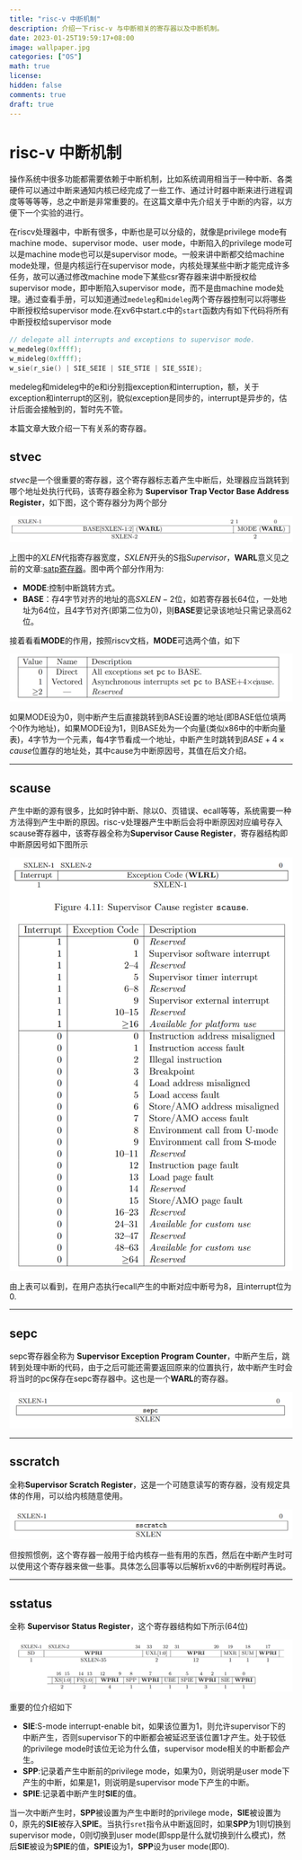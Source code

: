 ```yaml
---
title: "risc-v 中断机制"
description: 介绍一下risc-v 与中断相关的寄存器以及中断机制。
date: 2023-01-25T19:59:17+08:00
image: wallpaper.jpg
categories: ["OS"]
math: true
license: 
hidden: false
comments: true
draft: true
---
```


# risc-v 中断机制

操作系统中很多功能都需要依赖于中断机制，比如系统调用相当于一种中断、各类硬件可以通过中断来通知内核已经完成了一些工作、通过计时器中断来进行进程调度等等等等，总之中断是非常重要的。在这篇文章中先介绍关于中断的内容，以方便下一个实验的进行。

在riscv处理器中，中断有很多，中断也是可以分级的，就像是privilege mode有machine mode、supervisor mode、user mode，中断陷入的privilege mode可以是machine mode也可以是supervisor mode。一般来讲中断都交给machine mode处理，但是内核运行在supervisor mode，内核处理某些中断才能完成许多任务，故可以通过修改machine mode下某些csr寄存器来讲中断授权给supervisor mode，即中断陷入supervisor mode，而不是由machine mode处理。通过查看手册，可以知道通过`medeleg`和`mideleg`两个寄存器控制可以将哪些中断授权给supervisor mode.在xv6中start.c中的`start`函数内有如下代码将所有中断授权给supervisor mode

```c
// delegate all interrupts and exceptions to supervisor mode.
w_medeleg(0xffff);
w_mideleg(0xffff);
w_sie(r_sie() | SIE_SEIE | SIE_STIE | SIE_SSIE);
```

medeleg和mideleg中的e和i分别指exception和interruption，额，关于exception和interrupt的区别，貌似exception是同步的，interrupt是异步的，估计后面会接触到的，暂时先不管。

本篇文章大致介绍一下有关系的寄存器。

## stvec

$stvec$是一个很重要的寄存器，这个寄存器标志着产生中断后，处理器应当跳转到哪个地址处执行代码，该寄存器全称为 **Supervisor Trap Vector Base Address Register**，如下图，这个寄存器分为两个部分

![Supervisor Trap Vector Base Address Register](assets/image-20230125201740214.png)

上图中的$XLEN$代指寄存器宽度，$SXLEN$开头的S指$Supervisor$，**WARL**意义见之前的文章:[satp寄存器](../mit-6.s081-page-table-代码解析/#satp寄存器)。图中两个部分作用为:

- **MODE**:控制中断跳转方式。
- **BASE**：存4字节对齐的地址的高$SXLEN-2$位，如若寄存器长64位，一处地址为64位，且4字节对齐(即第二位为0)，则**BASE**要记录该地址只需记录高62位。

接着看看**MODE**的作用，按照riscv文档，**MODE**可选两个值，如下

![ Encoding of stvec MODE field](assets/image-20230125202503337.png)

如果MODE设为0，则中断产生后直接跳转到BASE设置的地址(即BASE低位填两个0作为地址)，如果MODE设为1，则BASE处为一个向量(类似x86中的中断向量表)，4字节为一个元素，每4字节看成一个地址，中断产生时跳转到$BASE+4\times cause$位置存的地址处，其中cause为中断原因号，其值在后文介绍。

---

## scause

产生中断的源有很多，比如时钟中断、除以0、页错误、ecall等等，系统需要一种方法得到产生中断的原因。risc-v处理器产生中断后会将中断原因对应编号存入scause寄存器中，该寄存器全称为**Supervisor Cause Register**，寄存器结构即中断原因号如下图所示

![scause寄存器和中断号](assets/image-20230125203459684.png)

由上表可以看到，在用户态执行ecall产生的中断对应中断号为8，且interrupt位为0.

---

## sepc

sepc寄存器全称为 **Supervisor Exception Program Counter**，中断产生后，跳转到处理中断的代码，由于之后可能还需要返回原来的位置执行，故中断产生时会将当时的pc保存在sepc寄存器中。这也是一个**WARL**的寄存器。

![Supervisor exception program counter register](assets/image-20230125204102028.png)

---

## sscratch

全称**Supervisor Scratch Register**，这是一个可随意读写的寄存器，没有规定具体的作用，可以给内核随意使用。

![Supervisor Scratch Register](assets/image-20230125204854503.png)

但按照惯例，这个寄存器一般用于给内核存一些有用的东西，然后在中断产生时可以使用这个寄存器来做一些事。具体怎么回事等以后解析xv6的中断例程时再说。

---

## sstatus

全称 **Supervisor Status Register**，这个寄存器结构如下所示(64位)

![ Supervisor-mode status register (sstatus) for RV64](assets/image-20230125205235408.png)

重要的位介绍如下

- **SIE**:S-mode interrupt-enable bit，如果该位置为1，则允许supervisor下的中断产生，否则supervisor下的中断都会被延迟至该位置1才产生。处于较低的privilege mode时该位无论为什么值，supervisor mode相关的中断都会产生。
- **SPP**:记录着产生中断前的privilege mode，如果为0，则说明是user mode下产生的中断，如果是1，则说明是supervisor mode下产生的中断。
- **SPIE**:记录着中断产生时**SIE**的值。

当一次中断产生时，**SPP**被设置为产生中断时的privilege mode，**SIE**被设置为0，原先的**SIE**被存入**SPIE**。当执行`sret`指令从中断返回时，如果**SPP**为1则切换到supervisor mode，0则切换到user mode(即spp是什么就切换到什么模式)，然后**SIE**被设为**SPIE**的值，**SPIE**设为1，**SPP**设为user mode(即0).